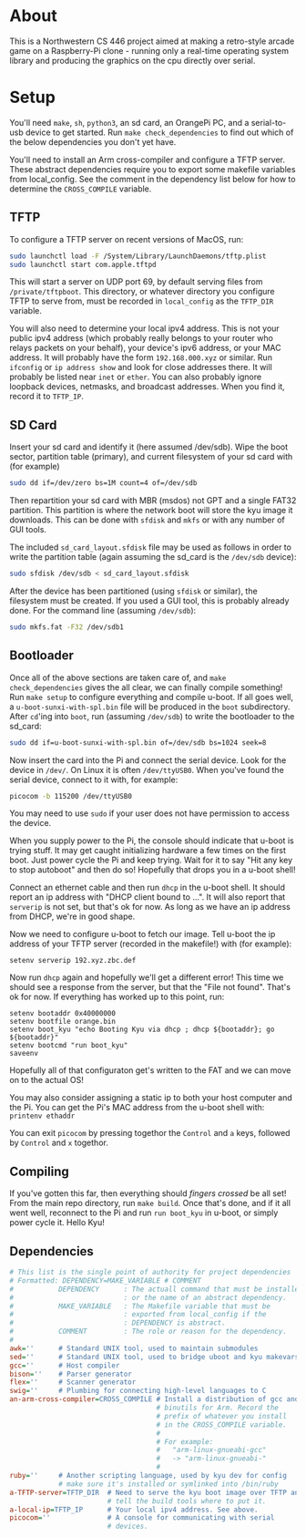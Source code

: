 # About
This is a Northwestern CS 446 project aimed at making a retro-style
arcade game on a Raspberry-Pi clone - running only a real-time operating
system library and producing the graphics on the cpu directly over
serial.

# Setup
You'll need `make`, `sh`, `python3`, an sd card, an OrangePi PC, and a 
serial-to-usb device to get started. Run `make check_dependencies` to
find out which of the below dependencies you don't yet have.

You'll need to install an Arm cross-compiler and configure a TFTP 
server. These abstract dependencies require you to export some makefile 
variables from local_config. See the comment in the dependency list 
below for how to determine the `CROSS_COMPILE` variable.

## TFTP
To configure a TFTP server on recent versions of MacOS, run:

```sh
sudo launchctl load -F /System/Library/LaunchDaemons/tftp.plist
sudo launchctl start com.apple.tftpd
```

This will start a server on UDP port 69, by default serving files from
`/private/tftpboot`. This directory, or whatever directory you
configure TFTP to serve from, must be recorded in `local_config` as the 
`TFTP_DIR` variable.

You will also need to determine your local ipv4 address. This is not 
your public ipv4 address (which probably really belongs to your router 
who relays packets on your behalf), your device's ipv6 address, or your 
MAC address. It will probably have the form `192.168.000.xyz` or 
similar. Run `ifconfig` or `ip address show` and look for close 
addresses there. It will probably be listed near `inet` or `ether`.
You can also probably ignore loopback devices, netmasks, and 
broadcast addresses. When you find it, record it to `TFTP_IP`.

## SD Card
Insert your sd card and identify it (here assumed /dev/sdb).
Wipe the boot sector, partition table (primary), and current filesystem
of your sd card with (for example)

```sh
sudo dd if=/dev/zero bs=1M count=4 of=/dev/sdb
```

Then repartition your sd card with MBR (msdos) not GPT and a single 
FAT32 partition. This partition is where the network boot will store the 
kyu image it downloads. This can be done with `sfdisk` and `mkfs` or
with any number of GUI tools.

The included `sd_card_layout.sfdisk` file may be used as follows in 
order to write the partition table (again assuming the sd_card is the 
`/dev/sdb` device):

```sh
sudo sfdisk /dev/sdb < sd_card_layout.sfdisk
```

After the device has been partitioned (using `sfdisk` or similar), the 
filesystem must be created. If you used a GUI tool, this is probably 
already done. For the command line (assuming `/dev/sdb`):

```sh
sudo mkfs.fat -F32 /dev/sdb1
```

## Bootloader
Once all of the above sections are taken care of, and 
`make check_dependencies` gives the all clear, we can finally compile 
something! Run `make setup` to configure everything and compile u-boot.
If all goes well, a `u-boot-sunxi-with-spl.bin` file will be produced 
in the `boot` subdirectory. After `cd`'ing into `boot`, run (assuming 
`/dev/sdb`) to write the bootloader to the sd_card:

```sh
sudo dd if=u-boot-sunxi-with-spl.bin of=/dev/sdb bs=1024 seek=8
```

Now insert the card into the Pi and connect the serial device. Look for 
the device in `/dev/`. On Linux it is often `/dev/ttyUSB0`. When you've 
found the serial device, connect to it with, for example:

```sh
picocom -b 115200 /dev/ttyUSB0
```

You may need to use `sudo` if your user does not have permission to 
access the device.

When you supply power to the Pi, the console should indicate that u-boot 
is trying stuff. It may get caught initializing hardware a few times on 
the first boot. Just power cycle the Pi and keep trying. Wait for it to 
say "Hit any key to stop autoboot" and then do so! Hopefully that drops 
you in a u-boot shell!

Connect an ethernet cable and then run `dhcp` in the u-boot shell. It 
should report an ip address with "DHCP client bound to ...". It will
also report that `serverip` is not set, but that's ok for now. As long 
as we have an ip address from DHCP, we're in good shape.

Now we need to configure u-boot to fetch our image. Tell u-boot the ip 
address of your TFTP server (recorded in the makefile!) with (for 
example):

```
setenv serverip 192.xyz.zbc.def

```

Now run `dhcp` again and hopefully we'll get a different error! This 
time we should see a response from the server, but that the "File not 
found". That's ok for now. If everything has worked up to this point, 
run:

```
setenv bootaddr 0x40000000
setenv bootfile orange.bin
setenv boot_kyu "echo Booting Kyu via dhcp ; dhcp ${bootaddr}; go ${bootaddr}"
setenv bootcmd "run boot_kyu"
saveenv
```

Hopefully all of that configuraton get's written to the FAT and we can 
move on to the actual OS!

You may also consider assigning a static ip to both your host computer 
and the Pi. You can get the Pi's MAC address from the u-boot shell 
with: `printenv ethaddr`

You can exit `picocom` by pressing togethor the `Control` and `a` keys, 
followed by `Control` and `x` togethor.

## Compiling
If you've gotten this far, then everything should *fingers crossed* be 
all set! From the main repo directory, run `make build`. Once that's 
done, and if it all went well, reconnect to the Pi and run 
`run boot_kyu` in u-boot, or simply power cycle it. Hello Kyu!

## Dependencies
```ini
# This list is the single point of authority for project dependencies
# Formatted: DEPENDENCY=MAKE_VARIABLE # COMMENT
#           DEPENDENCY      : The actuall command that must be installed 
#                           : or the name of an abstract dependency. 
#           MAKE_VARIABLE   : The Makefile variable that must be
#                           : exported from local_config if the 
#                           : DEPENDENCY is abstract.
#           COMMENT         : The role or reason for the dependency.
#
awk=''      # Standard UNIX tool, used to maintain submodules
sed=''      # Standard UNIX tool, used to bridge uboot and kyu makevars
gcc=''      # Host compiler
bison=''    # Parser generator
flex=''     # Scanner generator
swig=''     # Plumbing for connecting high-level languages to C
an-arm-cross-compiler=CROSS_COMPILE # Install a distribution of gcc and 
                                    # binutils for Arm. Record the
                                    # prefix of whatever you install 
                                    # in the CROSS_COMPILE variable.
                                    #
                                    # For example:
                                    #   "arm-linux-gnueabi-gcc"
                                    #   -> "arm-linux-gnueabi-"
                                    #
ruby=''     # Another scripting language, used by kyu dev for config
            # make sure it's installed or symlinked into /bin/ruby
a-TFTP-server=TFTP_DIR  # Need to serve the kyu boot image over TFTP and 
                        # tell the build tools where to put it.
a-local-ip=TFTP_IP      # Your local ipv4 address. See above.
picocom=''              # A console for communicating with serial
                        # devices.
```
